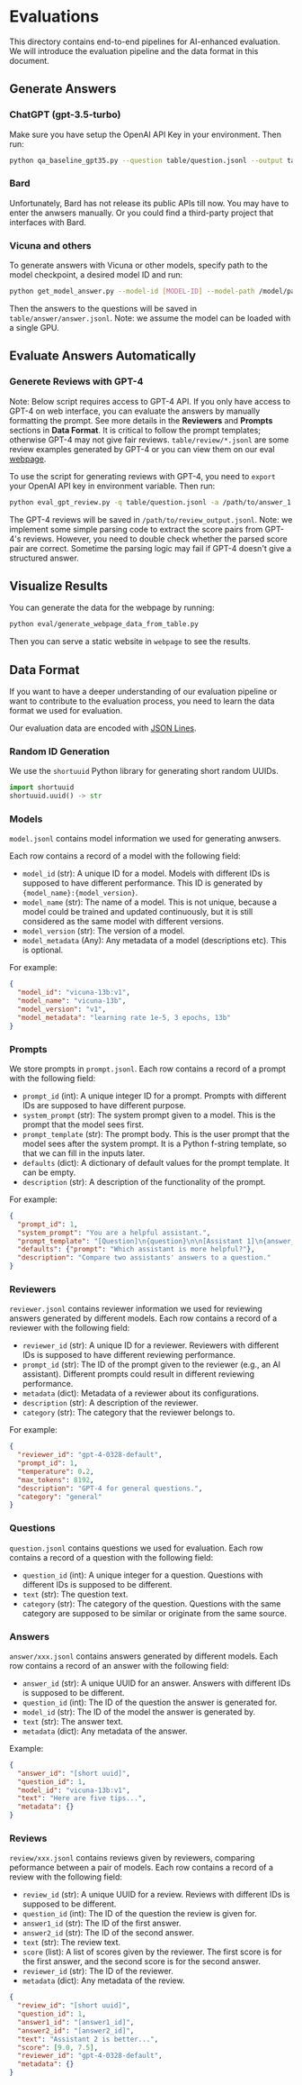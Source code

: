 # Evaluations

This directory contains end-to-end pipelines for AI-enhanced evaluation. We will introduce the evaluation pipeline and the data format in this document.

## Generate Answers

### ChatGPT (gpt-3.5-turbo)

Make sure you have setup the OpenAI API Key in your environment. Then run:

```bash
python qa_baseline_gpt35.py --question table/question.jsonl --output table/answer/answer_gpt35.jsonl
```

### Bard

Unfortunately, Bard has not release its public APIs till now. You may have to enter the anwsers manually. Or you could find a third-party project that interfaces with Bard.

### Vicuna and others

To generate answers with Vicuna or other models, specify path to the model checkpoint, a desired model ID and run:
```bash
python get_model_answer.py --model-id [MODEL-ID] --model-path /model/path --question-file tables/question.jsonl --answer-file table/answer/answer.jsonl --num-gpus [NUM-GPUS]
```
Then the answers to the questions will be saved in `table/answer/answer.jsonl`.
Note: we assume the model can be loaded with a single GPU.

## Evaluate Answers Automatically

### Generete Reviews with GPT-4

Note: Below script requires access to GPT-4 API. If you only have access to GPT-4 on web interface, you can evaluate the answers by manually formatting the prompt. See more details in the **Reviewers** and **Prompts** sections in **Data Format**.
It is critical to follow the prompt templates; otherwise GPT-4 may not give fair reviews. `table/review/*.jsonl` are some review examples generated by GPT-4 or you can view them on our eval [webpage](https://vicuna.lmsys.org/eval/).

To use the script for generating reviews with GPT-4, you need to `export` your OpenAI API key in environment variable. Then run:
```bash
python eval_gpt_review.py -q table/question.jsonl -a /path/to/answer_1.jsonl /path/to/answer_2.jsonl -p table/prompt.jsonl -r table/reviewer.jsonl -o /path/to/review_output.jsonl
```
The GPT-4 reviews will be saved in `/path/to/review_output.jsonl`. Note: we implement some simple parsing code to extract the score pairs from GPT-4's reviews. However, you need to double check whether the parsed score pair are correct. Sometime the parsing logic may fail if GPT-4 doesn't give a structured answer.

## Visualize Results

You can generate the data for the webpage by running:

```bash
python eval/generate_webpage_data_from_table.py
```

Then you can serve a static website in `webpage` to see the results.

## Data Format

If you want to have a deeper understanding of our evaluation pipeline or want to contribute to the evaluation process, you need to learn the data format we used for evaluation.

Our evaluation data are encoded with [JSON Lines](https://jsonlines.org/).

### Random ID Generation

We use the `shortuuid` Python library for generating short random UUIDs.

```python
import shortuuid
shortuuid.uuid() -> str
```

### Models

`model.jsonl` contains model information we used for generating anwsers.

Each row contains a record of a model with the following field:

* `model_id` (str): A unique ID for a model. Models with different IDs is supposed to have different performance. This ID is generated by `{model_name}:{model_version}`.
* `model_name` (str): The name of a model. This is not unique, because a model could be trained and updated continuously, but it is still considered as the same model with different versions.
* `model_version` (str): The version of a model.
* `model_metadata` (Any): Any metadata of a model (descriptions etc). This is optional.

For example:

```json
{
  "model_id": "vicuna-13b:v1",
  "model_name": "vicuna-13b",
  "model_version": "v1",
  "model_metadata": "learning rate 1e-5, 3 epochs, 13b"
}
```

### Prompts

We store prompts in `prompt.jsonl`. Each row contains a record of a prompt with the following field:

* `prompt_id` (int): A unique integer ID for a prompt. Prompts with different IDs are supposed to have different purpose.
* `system_prompt` (str): The system prompt given to a model. This is the prompt that the model sees first.
* `prompt_template` (str): The prompt body. This is the user prompt that the model sees after the system prompt. It is a Python f-string template, so that we can fill in the inputs later.
* `defaults` (dict): A dictionary of default values for the prompt template. It can be empty.
* `description` (str): A description of the functionality of the prompt.

For example:

```json
{
  "prompt_id": 1,
  "system_prompt": "You are a helpful assistant.",
  "prompt_template": "[Question]\n{question}\n\n[Assistant 1]\n{answer_1}\n\n[End of Assistant 1]\n\n[Assistant 2]\n{answer_2}\n\n[End of Assistant 2]\n\n[System]\n{prompt}\n\n",
  "defaults": {"prompt": "Which assistant is more helpful?"},
  "description": "Compare two assistants' answers to a question."
}
```

### Reviewers

`reviewer.jsonl` contains reviewer information we used for reviewing answers generated by different models. Each row contains a record of a reviewer with the following field:

* `reviewer_id` (str): A unique ID for a reviewer. Reviewers with different IDs is supposed to have different reviewing performance.
* `prompt_id` (str): The ID of the prompt given to the reviewer (e.g., an AI assistant). Different prompts could result in different reviewing performance.
* `metadata` (dict): Metadata of a reviewer about its configurations.
* `description` (str): A description of the reviewer.
* `category` (str): The category that the reviewer belongs to.

For example:

```json
{
  "reviewer_id": "gpt-4-0328-default",
  "prompt_id": 1,
  "temperature": 0.2,
  "max_tokens": 8192,
  "description": "GPT-4 for general questions.",
  "category": "general"
}
```

### Questions

`question.jsonl` contains questions we used for evaluation. Each row contains a record of a question with the following field:

* `question_id` (int): A unique integer for a question. Questions with different IDs is supposed to be different.
* `text` (str): The question text.
* `category` (str): The category of the question. Questions with the same category are supposed to be similar or originate from the same source.

### Answers

`answer/xxx.jsonl` contains answers generated by different models. Each row contains a record of an answer with the following field:

* `answer_id` (str): A unique UUID for an answer. Answers with different IDs is supposed to be different.
* `question_id` (int): The ID of the question the answer is generated for.
* `model_id` (str): The ID of the model the answer is generated by.
* `text` (str): The answer text.
* `metadata` (dict): Any metadata of the answer.

Example:

```json
{
  "answer_id": "[short uuid]",
  "question_id": 1,
  "model_id": "vicuna-13b:v1",
  "text": "Here are five tips...",
  "metadata": {}
}
```

### Reviews

`review/xxx.jsonl` contains reviews given by reviewers, comparing peformance between a pair of models. Each row contains a record of a review with the following field:

* `review_id` (str): A unique UUID for a review. Reviews with different IDs is supposed to be different.
* `question_id` (int): The ID of the question the review is given for.
* `answer1_id` (str): The ID of the first answer.
* `answer2_id` (str): The ID of the second answer.
* `text` (str): The review text.
* `score` (list): A list of scores given by the reviewer. The first score is for the first answer, and the second score is for the second answer.
* `reviewer_id` (str): The ID of the reviewer.
* `metadata` (dict): Any metadata of the review.

```json
{
  "review_id": "[short uuid]",
  "question_id": 1,
  "answer1_id": "[answer1_id]",
  "answer2_id": "[answer2_id]",
  "text": "Assistant 2 is better...",
  "score": [9.0, 7.5],
  "reviewer_id": "gpt-4-0328-default",
  "metadata": {}
}
```
